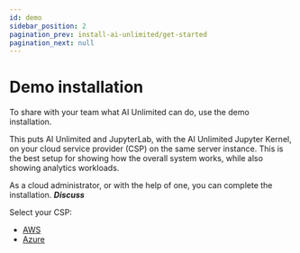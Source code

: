 ```yaml
---
id: demo
sidebar_position: 2
pagination_prev: install-ai-unlimited/get-started
pagination_next: null
---
```


# Demo installation

To share with your team what AI Unlimited can do, use the demo installation.

This puts AI Unlimited and JupyterLab, with the AI Unlimited Jupyter Kernel, on your cloud service provider (CSP) on the same server instance. This is the best setup for showing how the overall system works, while also showing analytics workloads.

As a cloud administrator, or with the help of one, you can complete the installation.  ***Discuss***

Select your CSP:
- [AWS](/docs/install-ai-unlimited/demo/AWS/demo-aws-before-you-start.md)
- [Azure](/docs/install-ai-unlimited/demo/Azure/demo-azure-before-you-start.md)
